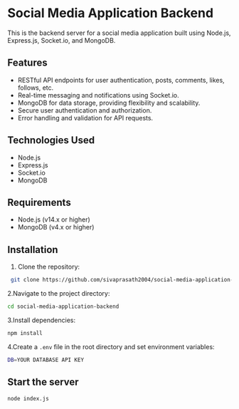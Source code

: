 # Social Media Application Backend

This is the backend server for a social media application built using Node.js, Express.js, Socket.io, and MongoDB.

## Features

- RESTful API endpoints for user authentication, posts, comments, likes, follows, etc.
- Real-time messaging and notifications using Socket.io.
- MongoDB for data storage, providing flexibility and scalability.
- Secure user authentication and authorization.
- Error handling and validation for API requests.

## Technologies Used

- Node.js
- Express.js
- Socket.io
- MongoDB

## Requirements

- Node.js (v14.x or higher)
- MongoDB (v4.x or higher)

## Installation

1. Clone the repository:

  ```bash
   git clone https://github.com/sivaprasath2004/social-media-application-backend.git
   ```
2.Navigate to the project directory:

  ```bash
  cd social-media-application-backend
  ```
3.Install dependencies:

```bash
npm install
```
4.Create a `.env` file in the root directory and set environment variables:

 ```bash
DB=YOUR DATABASE API KEY
```
## Start the server

  ```bash
node index.js
```
